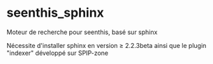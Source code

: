 seenthis_sphinx
===============

Moteur de recherche pour seenthis, basé sur sphinx

Nécessite d'installer sphinx en version ≥ 2.2.3beta ainsi que le plugin "indexer" développé sur SPIP-zone 
